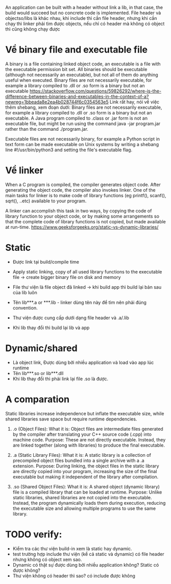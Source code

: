 An application can be built with a header without link a lib, in that case, the build would succeed but no concrete code is implemented.
File header và objectso/libs là khác nhau, khi include thì cần file header, nhưng khi cần chạy thì linker phải tìm được objects, nếu chỉ có header mà không có object thì cũng không chạy được

# Về binary file and executable file
A binary is a file containing linked object code, an executable is a file with the executable permission bit set. All binaries should be executable (although not necessarily an executable), but not all of them do anything useful when executed. 
Binary files are not necessarily executable, for example a library compiled to .dll or .so form is a binary but not an executable
https://stackoverflow.com/questions/59826292/where-is-the-difference-between-binaries-and-executables-in-the-context-of-a?newreg=1bbeada8e2ea4b028744f6c0354563e5
Link  rất hay, nói về việc thêm shebang, xem đoạn dưới:
Binary files are not necessarily executable, for example a library compiled to .dll or .so form is a binary but not an executable. A Java program compiled to .class or .jar form is not an executable file, but might be run using the command java -jar program.jar rather than the command ./program.jar.

Executable files are not necessarily binary, for example a Python script in text form can be made executable on Unix systems by writing a shebang line #!/usr/bin/python3 and setting the file's executable flag.

# Về linker
When a C program is compiled, the compiler generates object code. After generating the object code, the compiler also invokes linker. One of the main tasks for linker is to make code of library functions (eg printf(), scanf(), sqrt(), ..etc) available to your program.

A linker can accomplish this task in two ways, by copying the code of library function to your object code, or by making some arrangements so that the complete code of library functions is not copied, but made available at run-time.
https://www.geeksforgeeks.org/static-vs-dynamic-libraries/

# Static
- Được link tại build/compile time
- Apply static linking, copy of all used library functions to the executable file -> create bigger binary file on disk and memory

- File thư viện là file object đã linked -> khi build app thì build lại bản sau của lib luôn
- Tên lib***.a or ***.lib - linker dùng tên này để tìm nên phải đúng convention.
- Thư viện được cung cấp dưới dạng file header và .a/.lib
- Khi lib thay đổi thì build lại lib và app

# Dynamic/shared
- Là object link, Được dùng bởi nhiều application và load vào app lúc runtime 
- Tên lib***.so or lib***.dll
- Khi lib thay đổi thì phải link lại file .so là được.

# A comparation
Static libraries increase independence but inflate the executable size, while shared libraries save space but require runtime dependencies.

1. .o (Object Files):
What it is: Object files are intermediate files generated by the compiler after translating your C++ source code (.cpp) into machine code.
Purpose: These are not directly executable. Instead, they are linked together (along with libraries) to produce the final executable.

2. .a (Static Library Files):
What it is: A static library is a collection of precompiled object files bundled into a single archive with a .a extension.
Purpose: During linking, the object files in the static library are directly copied into your program, increasing the size of the final executable but making it independent of the library after compilation.

3. .so (Shared Object Files):
What it is: A shared object (dynamic library) file is a compiled library that can be loaded at runtime.
Purpose: Unlike static libraries, shared libraries are not copied into the executable. Instead, the program dynamically loads them during execution, reducing the executable size and allowing multiple programs to use the same library.

# TODO verify:
- Kiểm tra các thư viện build-in xem là static hay dynamic.
- test trường hợp include thư viện (kể cả static và dynamic) có file header nhưng không có object xem sao.
- Dynamic có thật sự được dùng bởi nhiều application không? Static có được không?
- Thư viện không có header thì sao? có include được không